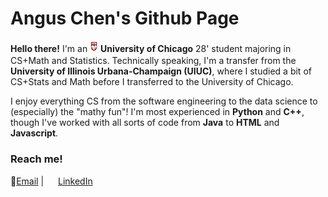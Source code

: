 # Angus Chen's Github Page

**Hello there!** I'm an <img src=images/UChicago_Shield_2Color_Maroon_WhiteBorder_RGB.png width=13, height=18> **University of Chicago** 28' student majoring in CS+Math and Statistics. Technically speaking, I'm a transfer from the <img src=https://brand.illinois.edu/wp-content/uploads/2025/02/Illinois_logo_fullcolor_%C2%AE_rgb.png width=13, height=16> **University of Illinois Urbana-Champaign (UIUC)**, where I studied a bit of CS+Stats and Math before I transferred to the University of Chicago.

I enjoy everything CS from the software engineering to the data science to (especially) the "mathy fun"! I'm most experienced in **Python** and **C++**, though I've worked with all sorts of code from **Java** to **HTML** and **Javascript**.



### Reach me!

📧[Email](angusc@uchicago.edu ) | <img src=https://upload.wikimedia.org/wikipedia/commons/thumb/8/81/LinkedIn_icon.svg/2048px-LinkedIn_icon.svg.png width=15 height=15> [LinkedIn](https://www.linkedin.com/in/iisangus/)




<!--
**iis-angus/iis-angus** is a ✨ _special_ ✨ repository because its `README.md` (this file) appears on your GitHub profile.

Here are some ideas to get you started:

- 🔭 I’m currently working on ...
- 🌱 I’m currently learning ...
- 👯 I’m looking to collaborate on ...
- 🤔 I’m looking for help with ...
- 💬 Ask me about ...
- 📫 How to reach me: ...
- 😄 Pronouns: ...
- ⚡ Fun fact: ...
-->

